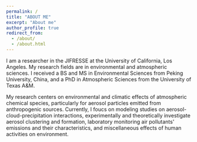 ```yaml
---
permalink: /
title: "ABOUT ME"
excerpt: "About me"
author_profile: true
redirect_from: 
  - /about/
  - /about.html
---
```


I am a researcher in the JIFRESSE at the University of California, Los Angeles. My research fields are in environmental and atmospheric sciences. I received a BS and MS in Environmental Sciences from Peking University, China, and a PhD in Atmospheric Sciences from the University of Texas A&M.

My research centers on environmental and climatic effects of atmospheric chemical species, particularly for aerosol particles emitted from anthropogenic sources. Currently, I foucs on modeling studies on aerosol-cloud-precipitation interactions, experimentally and theoretically investigate aerosol clustering and formation, laboratory monitoring air pollutants' emissions and their characteristics, and miscellaneous effects of human activities on environment. 
